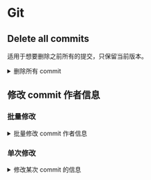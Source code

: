 # Git

## Delete all commits

适用于想要删除之前所有的提交，只保留当前版本。

<details>
<summary>删除所有 commit</summary>

```sh
# 创建只包含当前版本的分支
git checkout --orphan tmp

# 提交工作区中的内容
git add -A
git commit -m "clean project"

# 删除原有分支
git branch -D master

# 将当前分支重命名为原来分支的名字
git branch -m master

# 强制推送至远程
git push -f origin master
```

</details>

## 修改 commit 作者信息

### 批量修改

<details>
<summary>批量修改 commit 作者信息</summary>

```sh
#!/bin/sh
git filter-branch --env-filter '

OLD_EMAIL="l@q.com"
NEW_NAME="hello"
NEW_EMAIL="q@q.com"

if [ "$GIT_COMMITTER_EMAIL" = "$OLD_EMAIL" ] ; then
    export GIT_COMMITTER_NAME=$NEW_NAME
    export GIT_COMMITTER_EMAIL=$NEW_EMAIL
fi

if [ "$GIT_AUTHOR_EMAIL" = "$OLD_EMAIL" ] ; then
    export GIT_AUTHOR_NAME=$NEW_NAME
    export GIT_AUTHOR_EMAIL=$NEW_EMAIL
fi
' --tag-name-filter cat -- --branches --tags

# ! 强制推送
git push --force --tags origin 'refs/heads/*'
```

</details>

### 单次修改

<details>
<summary>修改某次 commit 的信息</summary>

```sh
#git rebase -i commit_hash^ # 父提交
git rebase commit_hash^ # 父提交

# 修改
git commit --amend --author="New Author Name <new@email.com>"

git rebase --continue

# ! 强制推送
git push --force
```

</details>
